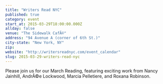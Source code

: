 ```yaml
---
title: "Writers Read NYC"
published: true
category: event
start_at: 2015-03-29T18:00:00.000Z
allday: false
venue: "The Sidewalk CafÃ©"
address: "94 Avenue A (corner of 6th St.)"
city-state: "New York, NY"
zip:
website: "http://writersreadnyc.com/event_calendar"
slug: 2015-03-29-writers-read-nyc
---
```

Please join us for our March Reading, featuring exciting work from Nancy Jainhill, AndrÃ©e Lockwood, Marcia Pelletiere, and Roxana Robinson.

